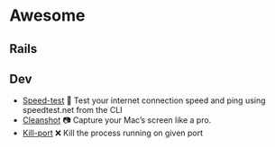 # Awesome

## Rails


## Dev
- [Speed-test](https://github.com/sindresorhus/speed-test)
🚀 Test your internet connection speed and ping using speedtest.net from the CLI 
- [Cleanshot](https://cleanshot.com/)
📷 Capture your Mac’s screen like a pro.
- [Kill-port](https://github.com/tiaanduplessis/kill-port)
❌ Kill the process running on given port
